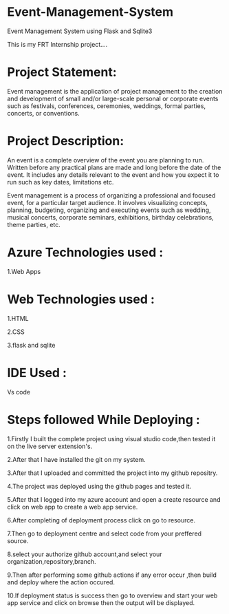 # Event-Management-System

Event Management System using Flask and Sqlite3

This is my FRT Internship project....

# Project Statement:

Event management is the application of project management to the creation and development of small and/or large-scale personal or corporate events such as festivals, conferences, ceremonies, weddings, formal parties, concerts, or conventions.

# Project Description:

An event is a complete overview of the event you are planning to run. Written before any practical plans are made and long before the date of the event. It includes any details relevant to the event and how you expect it to run such as key dates, limitations etc.

Event management is a process of organizing a professional and focused event, for a particular target audience. It involves visualizing concepts, planning, budgeting, organizing and executing events such as wedding, musical concerts, corporate seminars, exhibitions, birthday celebrations, theme parties, etc.

# Azure Technologies used :

1.Web Apps

# Web Technologies used :

1.HTML

2.CSS

3.flask and sqlite

# IDE Used :

Vs code

# Steps followed While Deploying :

1.Firstly I built the complete project using visual studio code,then tested it on the live server extension's.

2.After that I have installed the git on my system.

3.After that I uploaded and committed the project into my github repositry.

4.The project was deployed using the github pages and tested it.

5.After that I logged into my azure account and open a create resource and click on web app to create a web app service.

6.After completing of deployment process click on go to resource.

7.Then go to deployment centre and select code from your preffered source.

8.select your authorize github account,and select your organization,repository,branch.

9.Then after performing some github actions if any error occur ,then build and deploy where the action occured.

10.If deployment status is success then go to overview and start your web app service and click on browse then the output will be displayed.
